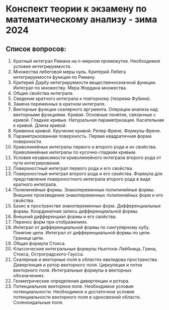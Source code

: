 # Конспект теории к экзамену по математическому анализу - зима 2024

## Список вопросов:

1. Кратный интеграл Римана на n-мерном промежутке. Необходимое условие интегрируемости.
2. Множества лебеговой меры нуль. Критерий Лебега интегрируемости функции по Риману.
3. Критерий Дарбу интегрируемости вещественнозначной функции. Интеграл по множеству. Мера Жордана множества.
4. Общие свойства интеграла.
5. Сведение кратного интеграла к повторному (теорема Фубини).
6. Замена переменных в кратном интеграле.
7. Векторные функции скалярного аргумента. Операции анализа над векторными функциями. Кривая. Основные понятия, связанные с кривой. Гладкие кривые. Натуральная параметризация. Касательная к кривой. Длина кривой.
8. Кривизна кривой. Кручение кривой. Репер Френе. Формулы Френе.
9. Параметризованная поверхность. Первая квадратичная форма поверхности.
10. Криволинейные интегралы первого и второго рода и их свойства. Криволинейные интегралы по кусочно-гладким кривым.
11. Условия независимости криволинейного интеграла второго рода от пути интегрирования.
12. Поверхностный интеграл первого рода и его свойства.
13. Поверхностный интеграл второго рода и его свойства. Формула для представления поверхностного интеграла второго рода в виде кратного интеграла.
14. Полилинейные формы. Знакопеременные полилинейные формы. Внешнее произведение знакопеременных полилинейных форм и его свойства.
15. Базис в пространстве знакопеременных форм. Дифференциальные формы. Координатная запись дифференциальной формы.
16. Внешний дифференциал формы и его свойства.
17. Перенос форм при отображениях.
18. Интеграл от дифференциальной формы по сингулярному кубу. Понятие цепи. Интеграл от дифференциальной формы по цепи. Граница цепи.
19. Общая формула Стокса.
20. Классические интегральные формулы Ньютона-Лейбница, Грина, Стокса, Остроградского-Гаусса.
21. Скалярные и векторные поля в областях евклидова пространства. Дивергенция и ротор векторного поля. Циркуляция и поток векторного поля. Интегральные формулы в векторных обозначениях.
22. Геометрические определения дивергенции и ротора.
23. Потенциальное векторное поле. Необходимое условие потенциальности. Необходимое и достаточное условие потенциальности векторного поля в односвязной области. Соленоидальные поля.